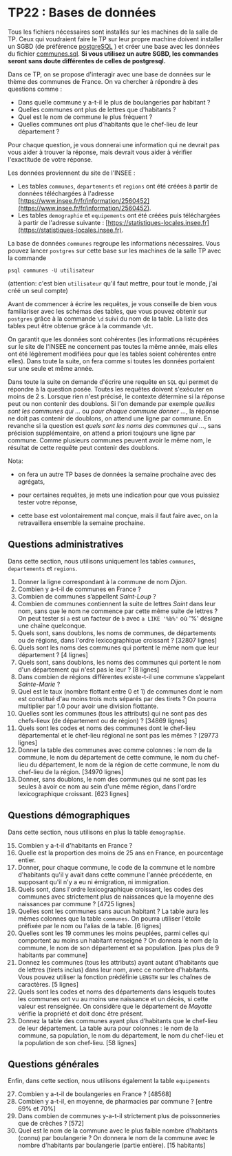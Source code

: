 TP22 : Bases de données
==

Tous les fichiers nécessaires sont installés sur les machines de la
salle de TP. Ceux qui voudraient faire le TP sur leur propre machine
doivent installer un SGBD (de préférence
[postgreSQL](https://www.postgresql.org/) ) et créer une base avec les
données du fichier [communes.sql](communes.sql). **Si vous utilisez un
autre SGBD, les commandes seront sans doute différentes de celles
de postgresql.**

Dans ce TP, on se propose d'interagir avec une base de données sur le
thème des communes de France. On va chercher à répondre à des
questions comme :

* Dans quelle commune y a-t-il le plus de boulangeries par habitant ?
* Quelles communes ont plus de lettres que d'habitants ?
* Quel est le nom de commune le plus fréquent ?
* Quelles communes ont plus d'habitants que le chef-lieu de leur département ?

Pour chaque question, je vous donnerai une information qui ne devrait
pas vous aider à trouver la réponse, mais devrait vous aider à
vérifier l'exactitude de votre réponse.


Les données proviennent du site de l'INSEE :

* Les tables `communes`, `departements` et
  `regions` ont été créées à partir de données téléchargées à
  l'adresse
  [https://www.insee.fr/fr/information/2560452](https://www.insee.fr/fr/information/2560452).
* Les tables `demographie` et `equipements` ont été
  créées puis téléchargées à partir de l'adresse suivante :
  [https://statistiques-locales.insee.fr](https://statistiques-locales.insee.fr).


La base de données `communes` regroupe les informations
nécessaires. Vous pouvez lancer `postgres` sur cette base sur les
machines de la salle TP avec la commande

```
psql communes -U utilisateur
```

(attention: c'est bien `utilisateur` qu'il faut mettre, pour tout le
monde, j'ai créé un seul compte)

Avant de commencer à écrire les requêtes, je vous
conseille de bien vous familiariser avec les schémas des tables, que
vous pouvez obtenir sur `postgres` grâce à la commande `\d`
suivi du nom de la table. La liste des tables peut être obtenue grâce
à la commande `\dt`.


On garantit que les données sont cohérentes (les informations
  récupérées sur le site de l'INSEE ne concernent pas toutes la même
  année, mais elles ont été légèrement modifiées pour que les tables
  soient cohérentes entre elles). Dans toute la
suite, on fera comme si toutes les données portaient sur une seule et
  même année.

Dans toute la suite on demande d'écrire une requête en `SQL` qui
permet de répondre à la question posée. Toutes les requêtes doivent
s'exécuter en moins de 2 s. Lorsque rien n'est précisé, le contexte
détermine si la réponse peut ou non contenir des doublons. Si l'on
demande par exemple _quelles sont les communes qui ..._ ou
_pour chaque commune donner ..._, la réponse ne doit pas
contenir de doublons, on attend une ligne par commune. En revanche si
la question est _quels sont les noms des communes qui ..._,
sans précision supplémentaire, on attend a priori toujours une ligne
par commune. Comme plusieurs communes peuvent avoir le même nom, le
résultat de cette requête peut contenir des doublons.


Nota: 

* on fera un autre TP bases de données la semaine prochaine avec des
  agrégats,

* pour certaines requêtes, je mets une indication pour que vous
  puissiez tester votre réponse,

* cette base est volontairement mal conçue, mais il faut faire avec,
  on la retravaillera ensemble la semaine prochaine.

## Questions administratives

Dans cette section, nous utilisons uniquement les tables
`communes`, `departements` et `regions`.

1. Donner la ligne correspondant à la commune de nom _Dijon_.
2. Combien y a-t-il de communes en France ?
3. Combien de communes s’appellent _Saint-Loup_ ?
4. Combien de communes contiennent la suite de lettres _Saint_
  dans leur nom, sans que le nom ne commence par cette même suite de
  lettres ? On peut tester si `a` est un facteur de `b` avec `a
  LIKE '%b%'` où '%' désigne une chaîne quelconque.
5. Quels sont, sans doublons, les noms de communes, de départements
  ou de régions, dans l'ordre lexicographique croissant ? [32807 lignes]
6. Quels sont les noms des communes qui portent le même nom que
  leur département ? [4 lignes]
7. Quels sont, sans doublons, les noms des communes qui portent le
  nom d'un département qui n'est pas le leur ? [8 lignes]
8. Dans combien de régions différentes existe-t-il une commune
  s’appelant _Sainte-Marie_ ?
9. Quel est le taux (nombre flottant entre 0 et 1) de communes dont
  le nom est constitué d'au moins trois mots séparés par des tirets ?
  On pourra multiplier par 1.0 pour avoir une division flottante.
10. Quelles sont les communes (tous les attributs) qui ne sont pas
  des chefs-lieux (de département ou de région) ? [34869 lignes]
11. Quels sont les codes et noms des communes dont le chef-lieu
  départemental et le chef-lieu régional ne sont pas les mêmes ?
  [29773 lignes]
12. Donner la table des communes avec comme colonnes : le nom de la
  commune, le nom du département de cette commune, le nom du chef-lieu
  du département, le nom de la région de cette commune, le nom du
  chef-lieu de la région. [34970 lignes]
13. Donner, sans doublons, le nom des communes qui ne sont pas les
  seules à avoir ce nom au sein d'une même région, dans l'ordre
  lexicographique croissant. [623 lignes]


## Questions démographiques

Dans cette section, nous utilisons en plus la table `demographie`.

15. Combien y a-t-il d'habitants en France ?
16. Quelle est la proportion des moins de 25 ans en France, en
  pourcentage entier.
17. Donner, pour chaque commune, le code de la commune et le nombre
  d'habitants qu'il y avait dans cette commune l'année précédente, en
  supposant qu'il n'y a eu ni émigration, ni immigration.
18. Quels sont, dans l'ordre lexicographique croissant, les codes
  des communes avec strictement plus de naissances que la moyenne des
  naissances par commune ? [4725 lignes]
19. Quelles sont les communes sans aucun habitant ? La table aura
  les mêmes colonnes que la table `communes`. On pourra utiliser
  l'étoile préfixée par le nom ou l'alias de la table. [6 lignes]
20. Quelles sont les 19 communes les moins peuplées, parmi celles
  qui comportent au moins un habitant renseigné ? On donnera le nom de
  la commune, le nom de son département et sa population. [pas plus de
  9 habitants par commune]
21. Donnez les communes (tous les attributs) ayant autant
  d’habitants que de lettres (tirets inclus) dans leur nom, avec ce
  nombre d'habitants. Vous pouvez utiliser la fonction prédéfinie
  `LENGTH` sur les chaînes de caractères. [5 lignes]
22. Quels sont les codes et noms des départements dans lesquels
  toutes les communes ont vu au moins une naissance et un décès, si
  cette valeur est renseignée. On considère que le département de
  _Mayotte_ vérifie la propriété et doit donc être présent.
25. Donnez la table des communes ayant plus d’habitants que le
  chef-lieu de leur département. La table aura pour colonnes : le nom
  de la commune, sa population, le nom du département, le nom du
  chef-lieu et la population de son chef-lieu. [58 lignes]

## Questions générales

Enfin, dans cette section, nous utilisons également la table
`equipements`

27. Combien y a-t-il de boulangeries en France ? [48568]
28. Combien y a-t-il, en moyenne, de pharmacies par commune ? [entre
    69% et 70%]
29. Dans combien de communes y-a-t-il strictement plus de
    poissonneries que de crèches ? [572]
31. Quel est le nom de la commune avec le plus faible nombre
  d'habitants (connu) par boulangerie ? On donnera le nom de la
  commune avec le nombre d'habitants par boulangerie (partie
  entière). [15 habitants]

